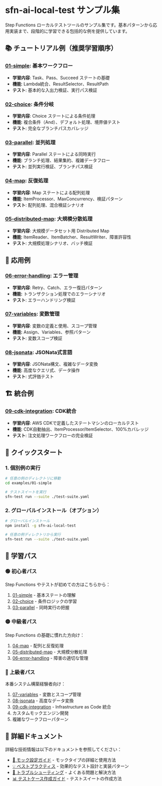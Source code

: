 # sfn-ai-local-test サンプル集

Step Functions ローカルテストツールのサンプル集です。基本パターンから応用実装まで、段階的に学習できる包括的な例を提供しています。

## 📚 チュートリアル例（推奨学習順序）

### [01-simple](./01-simple/): 基本ワークフロー
- **学習内容**: Task、Pass、Succeed ステートの基礎
- **機能**: Lambda統合、ResultSelector、ResultPath
- **テスト**: 基本的な入出力検証、実行パス検証

### [02-choice](./02-choice/): 条件分岐
- **学習内容**: Choice ステートによる条件処理
- **機能**: 複合条件（And）、デフォルト処理、境界値テスト
- **テスト**: 完全なブランチパスカバレッジ

### [03-parallel](./03-parallel/): 並列処理
- **学習内容**: Parallel ステートによる同時実行
- **機能**: ブランチ処理、結果集約、複雑データフロー
- **テスト**: 並列実行検証、ブランチパス検証

### [04-map](./04-map/): 反復処理
- **学習内容**: Map ステートによる配列処理
- **機能**: ItemProcessor、MaxConcurrency、検証パターン
- **テスト**: 配列処理、混合検証シナリオ

### [05-distributed-map](./05-distributed-map/): 大規模分散処理
- **学習内容**: 大規模データセット用 Distributed Map
- **機能**: ItemReader、ItemBatcher、ResultWriter、障害許容性
- **テスト**: 大規模処理シナリオ、バッチ検証

## 🔧 応用例

### [06-error-handling](./06-error-handling/): エラー管理
- **学習内容**: Retry、Catch、エラー復旧パターン
- **機能**: トランザクション処理でのエラーシナリオ
- **テスト**: エラーハンドリング検証

### [07-variables](./07-variables/): 変数管理
- **学習内容**: 変数の定義と使用、スコープ管理
- **機能**: Assign、Variables、参照パターン
- **テスト**: 変数スコープ検証

### [08-jsonata](./08-jsonata/): JSONata式言語
- **学習内容**: JSONata構文、複雑なデータ変換
- **機能**: 高度なクエリ式、データ操作
- **テスト**: 式評価テスト

## 🏗️ 統合例

### [09-cdk-integration](./09-cdk-integration/): CDK統合
- **学習内容**: AWS CDKで定義したステートマシンのローカルテスト
- **機能**: CDK自動抽出、ItemProcessor/ItemSelector、100%カバレッジ
- **テスト**: 注文処理ワークフローの完全検証

## 🚀 クイックスタート

### 1. 個別例の実行
```bash
# 任意の例のディレクトリに移動
cd examples/01-simple

# テストスイートを実行
sfn-test run --suite ./test-suite.yaml
```

### 2. グローバルインストール（オプション）
```bash
# グローバルインストール
npm install -g sfn-ai-local-test

# 任意の例ディレクトリから実行
sfn-test run --suite ./test-suite.yaml
```

## 📖 学習パス

### 🟢 初心者パス
Step Functions やテストが初めての方はこちらから：
1. [01-simple](./01-simple/) - 基本ステートの理解
2. [02-choice](./02-choice/) - 条件ロジックの学習
3. [03-parallel](./03-parallel/) - 同時実行の把握

### 🟡 中級者パス
Step Functions の基礎に慣れた方向け：
1. [04-map](./04-map/) - 配列と反復処理
2. [05-distributed-map](./05-distributed-map/) - 大規模分散処理
3. [06-error-handling](./06-error-handling/) - 障害の適切な管理

### 🔴 上級者パス
本番システム構築経験者向け：
1. [07-variables](./07-variables/) - 変数とスコープ管理
2. [08-jsonata](./08-jsonata/) - 高度なデータ変換
3. [09-cdk-integration](./09-cdk-integration/) - Infrastructure as Code 統合
4. カスタムモックエンジン開発
5. 複雑なワークフローパターン

## 📄 詳細ドキュメント

詳細な技術情報は以下のドキュメントを参照してください：

- [🔧 モック設定ガイド](../docs/mock-guide.md) - モックタイプの詳細と使用方法
- [💡 ベストプラクティス](../docs/best-practices.md) - 効果的なテスト設計と実装パターン
- [🐛 トラブルシューティング](../docs/troubleshooting.md) - よくある問題と解決方法
- [📊 テストケース作成ガイド](../docs/test-case-guide.md) - テストスイートの作成方法
